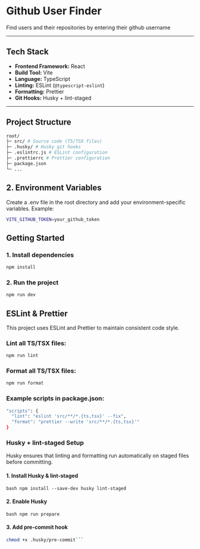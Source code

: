 # Github User Finder

Find users and their repositories by entering their github username

---

## Tech Stack

- **Frontend Framework:** React
- **Build Tool:** Vite
- **Language:** TypeScript
- **Linting:** ESLint (`@typescript-eslint`)
- **Formatting:** Prettier
- **Git Hooks:** Husky + lint-staged

---

## Project Structure

```bash
root/
├─ src/ # Source code (TS/TSX files)
├─ .husky/ # Husky git hooks
├─ .eslintrc.js # ESLint configuration
├─ .prettierrc # Prettier configuration
├─ package.json
└─ ...
```

## 2. Environment Variables

Create a .env file in the root directory and add your environment-specific variables. Example:

```bash
VITE_GITHUB_TOKEN=your_github_token
```

## Getting Started

### 1. Install dependencies

```bash
npm install
```

### 2. Run the project

```bash
npm run dev
```

## ESLint & Prettier

This project uses ESLint and Prettier to maintain consistent code style.

### Lint all TS/TSX files:

```bash
npm run lint
```

### Format all TS/TSX files:

```bash
npm run format
```

### Example scripts in package.json:

```bash
"scripts": {
  "lint": "eslint 'src/**/*.{ts,tsx}' --fix",
  "format": "prettier --write 'src/**/*.{ts,tsx}'"
}
```

### Husky + lint-staged Setup

Husky ensures that linting and formatting run automatically on staged files before committing.

#### 1. Install Husky & lint-staged

`bash npm install --save-dev husky lint-staged`

#### 2. Enable Husky

`bash npm run prepare`

#### 3. Add pre-commit hook

````bash npx husky set .husky/pre-commit "npx lint-staged"
chmod +x .husky/pre-commit```
````
